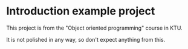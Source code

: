 # Introduction example project

This project is from the "Object oriented programming" course in KTU.

It is not polished in any way, so don't expect anything from this.

